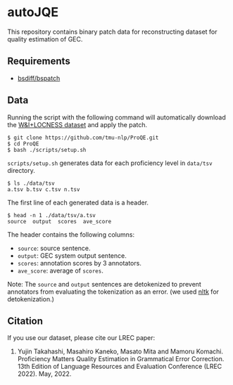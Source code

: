 # autoJQE



This repository contains binary patch data for reconstructing dataset for quality estimation of GEC.

## Requirements

 - [bsdiff/bspatch](http://www.daemonology.net/bsdiff/)

## Data
Running the script with the following command will automatically download the [W&I+LOCNESS dataset](https://www.cl.cam.ac.uk/research/nl/bea2019st/) and apply the patch.

```
$ git clone https://github.com/tmu-nlp/ProQE.git
$ cd ProQE
$ bash ./scripts/setup.sh
```

`scripts/setup.sh` generates data for each proficiency level in `data/tsv` directory.
```
$ ls ./data/tsv
a.tsv b.tsv c.tsv n.tsv
```

The first line of each generated data is a header.
```
$ head -n 1 ./data/tsv/a.tsv
source	output	scores	ave_score
```
The header contains the following columns:
 - `source`: source sentence.
 - `output`: GEC system output sentence.
 - `scores`: annotation scores by 3 annotators.
 - `ave_score`: average of `scores`.

Note: The `source` and `output` sentences are detokenized to prevent annotators from evaluating the tokenization as an error. (we used [nltk](https://github.com/nltk/nltk) for detokenization.)

## Citation

If you use our dataset, please cite our LREC paper:

 1. Yujin Takahashi, Masahiro Kaneko, Masato Mita and Mamoru Komachi. Proficiency Matters Quality Estimation in Grammatical Error Correction. 13th Edition of Language Resources and Evaluation Conference (LREC 2022). May, 2022.
